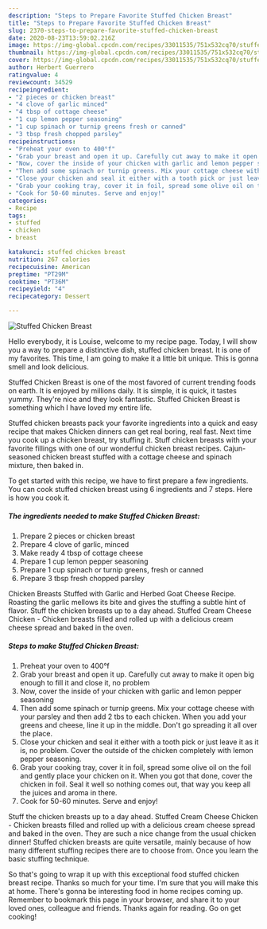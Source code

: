 ```yaml
---
description: "Steps to Prepare Favorite Stuffed Chicken Breast"
title: "Steps to Prepare Favorite Stuffed Chicken Breast"
slug: 2370-steps-to-prepare-favorite-stuffed-chicken-breast
date: 2020-08-23T13:59:02.216Z
image: https://img-global.cpcdn.com/recipes/33011535/751x532cq70/stuffed-chicken-breast-recipe-main-photo.jpg
thumbnail: https://img-global.cpcdn.com/recipes/33011535/751x532cq70/stuffed-chicken-breast-recipe-main-photo.jpg
cover: https://img-global.cpcdn.com/recipes/33011535/751x532cq70/stuffed-chicken-breast-recipe-main-photo.jpg
author: Herbert Guerrero
ratingvalue: 4
reviewcount: 34529
recipeingredient:
- "2 pieces or chicken breast"
- "4 clove of garlic minced"
- "4 tbsp of cottage cheese"
- "1 cup lemon pepper seasoning"
- "1 cup spinach or turnip greens fresh or canned"
- "3 tbsp fresh chopped parsley"
recipeinstructions:
- "Preheat your oven to 400°f"
- "Grab your breast and open it up. Carefully cut away to make it open big enough to fill it and close it, no problem"
- "Now, cover the inside of your chicken with garlic and lemon pepper seasoning"
- "Then add some spinach or turnip greens. Mix your cottage cheese with your parsley and then add 2 tbs to each chicken. When you add your greens and cheese, line it up in the middle. Don&#39;t go spreading it all over the place."
- "Close your chicken and seal it either with a tooth pick or just leave it as it is, no problem. Cover the outside of the chicken completely with lemon pepper seasoning."
- "Grab your cooking tray, cover it in foil, spread some olive oil on the foil and gently place your chicken on it. When you got that done, cover the chicken in foil. Seal it well so nothing comes out, that way you keep all the juices and aroma in there."
- "Cook for 50-60 minutes. Serve and enjoy!"
categories:
- Recipe
tags:
- stuffed
- chicken
- breast

katakunci: stuffed chicken breast 
nutrition: 267 calories
recipecuisine: American
preptime: "PT29M"
cooktime: "PT36M"
recipeyield: "4"
recipecategory: Dessert

---
```



![Stuffed Chicken Breast](https://img-global.cpcdn.com/recipes/33011535/751x532cq70/stuffed-chicken-breast-recipe-main-photo.jpg)

Hello everybody, it is Louise, welcome to my recipe page. Today, I will show you a way to prepare a distinctive dish, stuffed chicken breast. It is one of my favorites. This time, I am going to make it a little bit unique. This is gonna smell and look delicious.

Stuffed Chicken Breast is one of the most favored of current trending foods on earth. It is enjoyed by millions daily. It is simple, it is quick, it tastes yummy. They're nice and they look fantastic. Stuffed Chicken Breast is something which I have loved my entire life.

Stuffed chicken breasts pack your favorite ingredients into a quick and easy recipe that makes Chicken dinners can get real boring, real fast. Next time you cook up a chicken breast, try stuffing it. Stuff chicken breasts with your favorite fillings with one of our wonderful chicken breast recipes. Cajun-seasoned chicken breast stuffed with a cottage cheese and spinach mixture, then baked in.


To get started with this recipe, we have to first prepare a few ingredients. You can cook stuffed chicken breast using 6 ingredients and 7 steps. Here is how you cook it.

<!--inarticleads1-->

##### The ingredients needed to make Stuffed Chicken Breast:

1. Prepare 2 pieces or chicken breast
1. Prepare 4 clove of garlic, minced
1. Make ready 4 tbsp of cottage cheese
1. Prepare 1 cup lemon pepper seasoning
1. Prepare 1 cup spinach or turnip greens, fresh or canned
1. Prepare 3 tbsp fresh chopped parsley


Chicken Breasts Stuffed with Garlic and Herbed Goat Cheese Recipe. Roasting the garlic mellows its bite and gives the stuffing a subtle hint of flavor. Stuff the chicken breasts up to a day ahead. Stuffed Cream Cheese Chicken - Chicken breasts filled and rolled up with a delicious cream cheese spread and baked in the oven. 

<!--inarticleads2-->

##### Steps to make Stuffed Chicken Breast:

1. Preheat your oven to 400°f
1. Grab your breast and open it up. Carefully cut away to make it open big enough to fill it and close it, no problem
1. Now, cover the inside of your chicken with garlic and lemon pepper seasoning
1. Then add some spinach or turnip greens. Mix your cottage cheese with your parsley and then add 2 tbs to each chicken. When you add your greens and cheese, line it up in the middle. Don&#39;t go spreading it all over the place.
1. Close your chicken and seal it either with a tooth pick or just leave it as it is, no problem. Cover the outside of the chicken completely with lemon pepper seasoning.
1. Grab your cooking tray, cover it in foil, spread some olive oil on the foil and gently place your chicken on it. When you got that done, cover the chicken in foil. Seal it well so nothing comes out, that way you keep all the juices and aroma in there.
1. Cook for 50-60 minutes. Serve and enjoy!


Stuff the chicken breasts up to a day ahead. Stuffed Cream Cheese Chicken - Chicken breasts filled and rolled up with a delicious cream cheese spread and baked in the oven. They are such a nice change from the usual chicken dinner! Stuffed chicken breasts are quite versatile, mainly because of how many different stuffing recipes there are to choose from. Once you learn the basic stuffing technique. 

So that's going to wrap it up with this exceptional food stuffed chicken breast recipe. Thanks so much for your time. I'm sure that you will make this at home. There's gonna be interesting food in home recipes coming up. Remember to bookmark this page in your browser, and share it to your loved ones, colleague and friends. Thanks again for reading. Go on get cooking!
